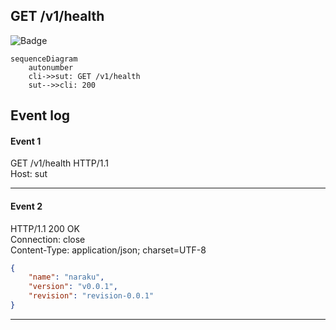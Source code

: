 ## GET /v1/health
![Badge](https://img.shields.io/badge/200-green)
  
```mermaid
sequenceDiagram
    autonumber
    cli->>sut: GET /v1/health
    sut-->>cli: 200
```
  
## Event log
#### Event 1
  
GET /v1/health HTTP/1.1  
Host: sut  
  

  
---
  
#### Event 2
  
HTTP/1.1 200 OK  
Connection: close  
Content-Type: application/json; charset=UTF-8  
  

  
```json
{
    "name": "naraku",
    "version": "v0.0.1",
    "revision": "revision-0.0.1"
}

```
  
---
  